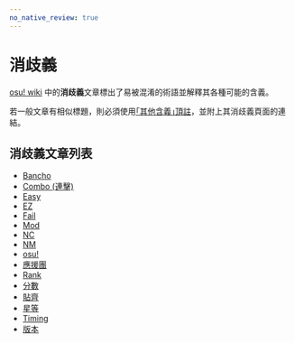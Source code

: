 ```yaml
---
no_native_review: true
---
```


# 消歧義

[osu! wiki](/wiki/Main_Page) 中的**消歧義**文章標出了易被混淆的術語並解釋其各種可能的含義。

若一般文章有相似標題，則必須使用[｢其他含義｣頂註](/wiki/Article_styling_criteria/Formatting#for-other-uses)，並附上其消歧義頁面的連結。

## 消歧義文章列表

- [Bancho](Bancho)
- [Combo (連擊)](Combo)
- [Easy](Easy)
- [EZ](EZ)
- [Fail](Fail)
- [Mod](Mod)
- [NC](NC)
- [NM](NM)
- [osu!](osu!)
- [應援團](Ouendan)
- [Rank](Rank)
- [分數](Score)
- [貼齊](Snapping)
- [星等](Star)
- [Timing](Timing)
- [版本](Version)
